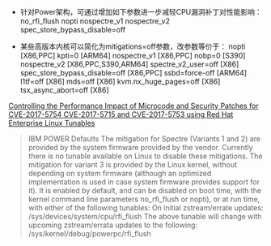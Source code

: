 * 针对Power架构，可通过增加如下参数进一步减轻CPU漏洞补丁对性能影响：
no_rfi_flush nopti nospectre_v1 nospectre_v2 spec_store_bypass_disable=off

* 某些高版本内核可以简化为mitigations=off参数，改参数等价于：
nopti [X86,PPC]
kpti=0 [ARM64]
nospectre_v1 [X86,PPC]
nobp=0 [S390]
nospectre_v2 [X86,PPC,S390,ARM64]
spectre_v2_user=off [X86]
spec_store_bypass_disable=off [X86,PPC]
ssbd=force-off [ARM64]
l1tf=off [X86]
mds=off [X86]
kvm.nx_huge_pages=off [X86]
tsx_async_abort=off [X86]

[Controlling the Performance Impact of Microcode and Security Patches for CVE-2017-5754 CVE-2017-5715 and CVE-2017-5753 using Red Hat Enterprise Linux Tunables](https://access.redhat.com/articles/3311301)
> 
> IBM POWER Defaults
> The mitigation for Spectre (Variants 1 and 2) are provided by the system firmware provided by the vendor. Currently there is no tunable available on Linux to disable these mitigations. The mitigation for variant 3 is provided by the Linux kernel, without depending on system firmware (although an optimized implementation is used in case system firmware provides support for it). It is enabled by default, and can be disabled on boot time, with the kernel command line parameters no_rfi_flush or nopti), or at run time, with either of the following tunables:
> On initial zstream/errate updates:
> /sys/devices/system/cpu/rfi_flush
> The above tunable will change with upcoming zstream/errata updates to the following:
> /sys/kernel/debug/powerpc/rfi_flush
> 
